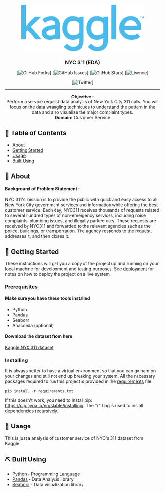 <p align="center">
  <a href="https://www.kaggle.com/" rel="noopener">
 <img width="400px" height="150px" src="./kaggle-logo.png" alt="NYC-311"></a>
</p>

<h3 align="center">NYC 311 (EDA)</h3>

<div align="center">

[![GitHub Forks](https://img.shields.io/github/forks/vigneshmanikandan97/nyc-311)]
[![GitHub Issues](https://img.shields.io/github/issues/vigneshmanikandan97/nyc-311)]
[![GitHub Stars](https://img.shields.io/github/stars/vigneshmanikandan97/nyc-311)]
[![Lisence](https://img.shields.io/github/license/vigneshmanikandan97/nyc-311)]

[![Twitter](https://img.shields.io/twitter/url?style=social&url=https%3A%2F%2Fwww.twitter.com%2Fv_gn_sh)]


</div>

---

<p align="center">
<strong>Objective :</strong><br>
Perform a service request data analysis of New York City 311 calls. You will focus on the data wrangling techniques to understand the pattern in the data and also visualize the major complaint types.<br> 
<strong>Domain:</strong> Customer Service
</p>

## 📝 Table of Contents

- [About](#about)
- [Getting Started](#getting_started)
- [Usage](#usage)
- [Built Using](#built_using)

## 🧐 About <a name = "about"></a>

#### Background of Problem Statement :

NYC 311's mission is to provide the public with quick and easy access to all New York City government services and information while offering the best customer service. Each day, NYC311 receives thousands of requests related to several hundred types of non-emergency services, including noise complaints, plumbing issues, and illegally parked cars. These requests are received by NYC311 and forwarded to the relevant agencies such as the police, buildings, or transportation. The agency responds to the request, addresses it, and then closes it.

## 🏁 Getting Started <a name = "getting_started"></a>

These instructions will get you a copy of the project up and running on your local machine for development and testing purposes. See [deployment](#deployment) for notes on how to deploy the project on a live system.

### Prerequisites

#### Make sure you have these tools installed

- Python
- Pandas
- Seaborn
- Anaconda (optional)

#### Download the dataset from here

[Kaggle NYC 311 dataset](https://www.kaggle.com/pablomonleon/311-service-requests-nyc)

### Installing

It is always better to have a virtual environment so that you can go ham on your changes and still not end up breaking your system. All the necessary packages required to run this project is provided in the [requirements](/requirements.txt) file.

```python
pip install -r requirements.txt
```

If this doesn't work, you need to install pip: <https://pip.pypa.io/en/stable/installing/>.
The "r" flag is used to install dependencies recursively.

## 🎈 Usage <a name="usage"></a>

This is just a analysis of customer service of NYC's 311 dataset from Kaggle.

## ⛏️ Built Using <a name = "built_using"></a>

- [Python](https://www.python.org) - Programming Language
- [Pandas](https://pandas.pydata.org/) - Data Analysis library
- [Seaborn](https://seaborn.pydata.org/) - Data visualization library
